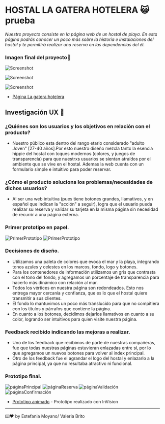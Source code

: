 # HOSTAL LA GATERA HOTELERA :smiley_cat:prueba

_Nuestro proyecto consiste en la página web de un hostal de playa. En esta página podrás conocer un poco más sobre la historia e instalaciones del hostal y te permitirá realizar una reserva en las dependencias del él._

### Imagen final del proyecto:ocean:

![Screenshot](screenshot.png)

![Screenshot](screenshot.png)

![Screenshot](screenshot.png)

* [Página La gatera hotelera](https://valeriaconstanzabc.github.io/SCL013-card-validation/src/index.html)

## Investigación UX :mag_right:

### ¿Quiénes son los usuarios y los objetivos en relación con el producto?
* Nuestro público esta dentro del rango etario considerado "adulto Joven" [27-40 años].Por esto nuestro diseño mezcla 
tanto la esencia hippie del hostal con toques modernos (colores, y juegos de transparencia) para que nuestrxs
usuarios se sientan atraídos por el ambiente que se vive en el hostal. Ademas la web cuenta con un formulario simple e intuitivo para poder reservar.

### ¿Cómo el producto soluciona los problemas/necesidades de dichos usuarios?
* Al ser una web intuitiva (pues tiene botones grandes, llamativos, y en español que indican la "acción" a seguir), logra que el usuario pueda realizar su reserva y validar su tarjeta en la misma página sin necesidad de recurrir a una página externa. 

### Primer prototipo en papel.

![PrimerPrototipo](1PrototipoAntiguo.jpg)
![PrimerPrototipo](2PrototipoAntiguo.jpg)

### Decisiones de diseño.
* Utilizamos una paleta de colores que evoca el mar y la playa, integrando tonos azules y celestes en los marcos, fondo, logo y botones.
* Para los contenedores de información utilizamos un gris que contrasta con el tono del fondo, y agregamos un porcentaje de transparencia para hacerlo más dinámico con relación al mar.
* Todos los vértices en nuestra página son redondeados. Esto nos entrega mayor cercanía y confianza, que es lo que el hostal quiere transmitir a sus clientes.
* El fondo lo mantuvimos un poco más translucido para que no compitiera con los títulos y párrafos que contiene la página.
* En cuanto a los botones, decidimos dejarlos llamativos en cuanto a su color, logrando ser intuitivos para quien visite nuestra página.

### Feedback recibido indicando las mejoras a realizar.
* Uno de los feedback que recibimos de parte de nuestras compañeras, fue que todas nuestras páginas estuvieran enlazadas entre sí, por lo que agregamos un nuevos botones para volver al index principal.
* Otro de los feedback fue el agrandar el logo del hostal y enlazarlo a la página principal, ya que no resultaba atractivo ni funcional.

### Prototipo final.

![páginaPrincipal](prototipo1.jpg)
![páginaReserva](prototipo2.jpg)
![páginaValidación](prototipo2.5.jpg)
![páginaConfirmación](prototipo3.jpg)

* [Prototipo animado](https://valeriabrito679410.invisionapp.com/public/share/3F13FRZWZ4#screens/477294219) - Prototipo realizado con InVision

---
⌨️❤️ by Estefania Moyano/ Valeria Brito
